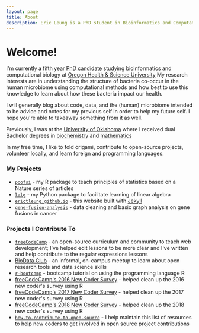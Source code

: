 ```yaml
---
layout: page
title: About
description: Eric Leung is a PhD student in Bioinformatics and Computational Biology in the Department of Medical Informatics and Clinical Epidemiology at the Oregon Health &amp; Science University
---
```


# Welcome!

I'm currently a fifth year
[PhD candidate](//www.ohsu.edu/xd/education/schools/school-of-medicine/departments/clinical-departments/dmice/people/eric-leung.cfm)
studying bioinformatics and computational biology at
[Oregon Health & Science University](//www.ohsu.edu/xd/)
My research interests are in understanding the structure of bacteria co-occur
in the human microbiome using computational methods and how best to use this
knowledge to learn about how these bacteria impact our health.

I will generally blog about code, data, and the (human) microbiome intended to
be advice and notes for my previous self in order to help my future self. I
hope you're able to takeaway something from it as well.

Previously, I was at the
[University of Oklahoma](//www.ou.edu)
where I received dual Bachelor degrees in
[biochemistry](//www.ou.edu/cas/chemistry.html)
and
[mathematics](//www.math.ou.edu/)

In my free time, I like to fold origami, contribute to open-source projects,
volunteer locally, and learn foreign and programming languages.

### My Projects

- [`poofsi`](//github.com/erictleung/poofsi) - my R package to teach principles
of statistics based on a Nature series of articles
- [`lalg`](//github.com/erictleung/lalg) - my Python package to facilitate
  learning of linear algebra
- [`erictleung.github.io`](//github.com/erictleung/erictleung.github.io) - this
  website built with [Jekyll](//jekyllrb.com)
- [`gene-fusion-analysis`](github.com/erictleung/gene-fusion-analysis) - data
  cleaning and basic graph analysis on gene fusions in cancer

### Projects I Contribute To

- [`freeCodeCamp`](//github.com/freeCodeCamp/freeCodeCamp) - an open-source
  curriculum and community to teach web development; I've helped edit lessons
  to be more clear and I've written and help contribute to the regular
  expressions lessons
- [BioData Club](//biodata-club.github.io) - an informal, on-campus meetup to
  learn about open research tools and data science skills
- [`r-bootcamp`](//github.com/laderast/r-bootcamp) - bootcamp tutorial on using
  the programming language R
- [freeCodeCamp's 2016 New Coder Survey](//github.com/freeCodeCamp/2016-new-coder-survey) -
  helped clean up the 2016 new coder's survey using R
- [freeCodeCamp's 2017 New Coder Survey](//github.com/freeCodeCamp/2017-new-coder-survey) -
  helped clean up the 2017 new coder's survey using R
- [freeCodeCamp's 2018 New Coder Survey](//github.com/freeCodeCamp/2018-new-coder-survey) -
  helped clean up the 2018 new coder's survey using R
- [`how-to-contribute-to-open-source`](//github.com/freeCodeCamp/how-to-contribute-to-open-source) -
  I help maintain this list of resources to help new coders to get involved in
  open source project contributions
